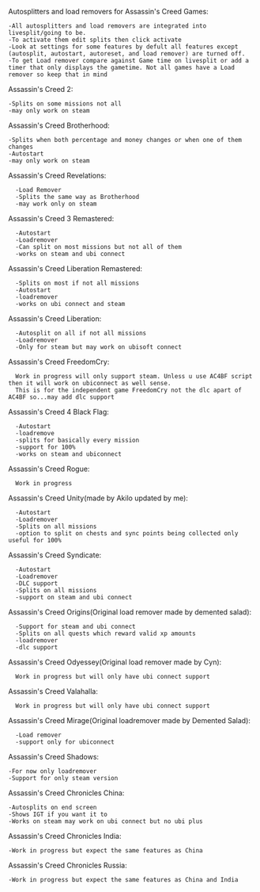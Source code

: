 Autosplitters and load removers for Assassin's Creed Games:

	-All autosplitters and load removers are integrated into livesplit/going to be.
	-To activate them edit splits then click activate
	-Look at settings for some features by defult all features except (autosplit, autostart, autoreset, and load remover) are turned off.
	-To get Load remover compare against Game time on livesplit or add a timer that only displays the gametime. Not all games have a Load remover so keep that in mind

Assassin's Creed 2:

	-Splits on some missions not all
	-may only work on steam

Assassin's Creed Brotherhood:

	-Splits when both percentage and money changes or when one of them changes
 	-Autostart
	-may only work on steam

Assassin's Creed Revelations:

	  -Load Remover
	  -Splits the same way as Brotherhood
	  -may work only on steam

Assassin's Creed 3 Remastered:

	  -Autostart
	  -Loadremover
	  -Can split on most missions but not all of them
	  -works on steam and ubi connect

Assassin's Creed Liberation Remastered:

	  -Splits on most if not all missions
	  -Autostart
	  -loadremover
	  -works on ubi connect and steam

Assassin's Creed Liberation:

	  -Autosplit on all if not all missions
	  -Loadremover
	  -Only for steam but may work on ubisoft connect

Assassin's Creed FreedomCry:

	  Work in progress will only support steam. Unless u use AC4BF script then it will work on ubiconnect as well sense.
	  This is for the independent game FreedomCry not the dlc apart of AC4BF so...may add dlc support

Assassin's Creed 4 Black Flag:

	  -Autostart
	  -loadremove
	  -splits for basically every mission
	  -support for 100%
	  -works on steam and ubiconnect

Assassin's Creed Rogue:

	  Work in progress

Assassin's Creed Unity(made by Akilo updated by me):

	  -Autostart
	  -Loadremover
	  -Splits on all missions
	  -option to split on chests and sync points being collected only useful for 100%

Assassin's Creed Syndicate:

	  -Autostart
	  -Loadremover
	  -DLC support
	  -Splits on all missions
	  -support on steam and ubi connect

Assassin's Creed Origins(Original load remover made by demented salad):

	  -Support for steam and ubi connect
	  -Splits on all quests which reward valid xp amounts
	  -loadremover
	  -dlc support

Assassin's Creed Odyessey(Original load remover made by Cyn):

	  Work in progress but will only have ubi connect support

Assassin's Creed Valahalla:

	  Work in progress but will only have ubi connect support

Assassin's Creed Mirage(Original loadremover made by Demented Salad):

	  -Load remover
	  -support only for ubiconnect

Assassin's Creed Shadows:

	-For now only loadremover
	-Support for only steam version
 Assassin's Creed Chronicles China:

 	-Autosplits on end screen
  	-Shows IGT if you want it to
   	-Works on steam may work on ubi connect but no ubi plus

Assassin's Creed Chronicles India:

	-Work in progress but expect the same features as China

 Assassin's Creed Chronicles Russia:

 	-Work in progress but expect the same features as China and India
    
